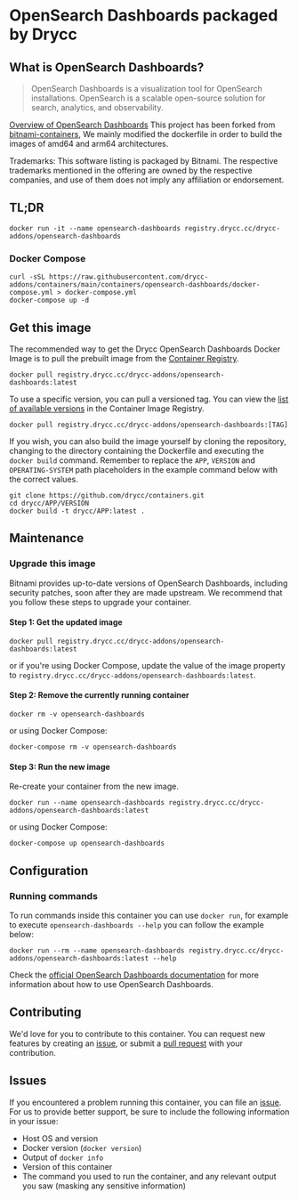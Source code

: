 # OpenSearch Dashboards packaged by Drycc

## What is OpenSearch Dashboards?

> OpenSearch Dashboards is a visualization tool for OpenSearch installations. OpenSearch is a scalable open-source solution for search, analytics, and observability.

[Overview of OpenSearch Dashboards](https://opensearch.org/)
This project has been forked from [bitnami-containers](https://github.com/bitnami/containers),  We mainly modified the dockerfile in order to build the images of amd64 and arm64 architectures. 

Trademarks: This software listing is packaged by Bitnami. The respective trademarks mentioned in the offering are owned by the respective companies, and use of them does not imply any affiliation or endorsement.

## TL;DR

```console
docker run -it --name opensearch-dashboards registry.drycc.cc/drycc-addons/opensearch-dashboards
```

### Docker Compose

```console
curl -sSL https://raw.githubusercontent.com/drycc-addons/containers/main/containers/opensearch-dashboards/docker-compose.yml > docker-compose.yml
docker-compose up -d
```

## Get this image

The recommended way to get the Drycc OpenSearch Dashboards Docker Image is to pull the prebuilt image from the [Container Registry](https://quay.io/repository/drycc-addons).

```console
docker pull registry.drycc.cc/drycc-addons/opensearch-dashboards:latest
```

To use a specific version, you can pull a versioned tag. You can view the [list of available versions](https://quay.io/repository/drycc-addons/opensearch?tab=tags) in the Container Image Registry.

```console
docker pull registry.drycc.cc/drycc-addons/opensearch-dashboards:[TAG]
```

If you wish, you can also build the image yourself by cloning the repository, changing to the directory containing the Dockerfile and executing the `docker build` command. Remember to replace the `APP`, `VERSION` and `OPERATING-SYSTEM` path placeholders in the example command below with the correct values.

```console
git clone https://github.com/drycc/containers.git
cd drycc/APP/VERSION
docker build -t drycc/APP:latest .
```

## Maintenance

### Upgrade this image

Bitnami provides up-to-date versions of OpenSearch Dashboards, including security patches, soon after they are made upstream. We recommend that you follow these steps to upgrade your container.

#### Step 1: Get the updated image

```console
docker pull registry.drycc.cc/drycc-addons/opensearch-dashboards:latest
```

or if you're using Docker Compose, update the value of the image property to `registry.drycc.cc/drycc-addons/opensearch-dashboards:latest`.

#### Step 2: Remove the currently running container

```console
docker rm -v opensearch-dashboards
```

or using Docker Compose:

```console
docker-compose rm -v opensearch-dashboards
```

#### Step 3: Run the new image

Re-create your container from the new image.

```console
docker run --name opensearch-dashboards registry.drycc.cc/drycc-addons/opensearch-dashboards:latest
```

or using Docker Compose:

```console
docker-compose up opensearch-dashboards
```

## Configuration

### Running commands

To run commands inside this container you can use `docker run`, for example to execute `opensearch-dashboards --help` you can follow the example below:

```console
docker run --rm --name opensearch-dashboards registry.drycc.cc/drycc-addons/opensearch-dashboards:latest --help
```

Check the [official OpenSearch Dashboards documentation](https://opensearch.org/docs/) for more information about how to use OpenSearch Dashboards.

## Contributing

We'd love for you to contribute to this container. You can request new features by creating an [issue](https://github.com/drycc-addons/containers/issues), or submit a [pull request](https://github.com/drycc-addons/containers/pulls) with your contribution.

## Issues

If you encountered a problem running this container, you can file an [issue](https://github.com/drycc-addons/containers/issues/new). For us to provide better support, be sure to include the following information in your issue:

- Host OS and version
- Docker version (`docker version`)
- Output of `docker info`
- Version of this container
- The command you used to run the container, and any relevant output you saw (masking any sensitive information)
